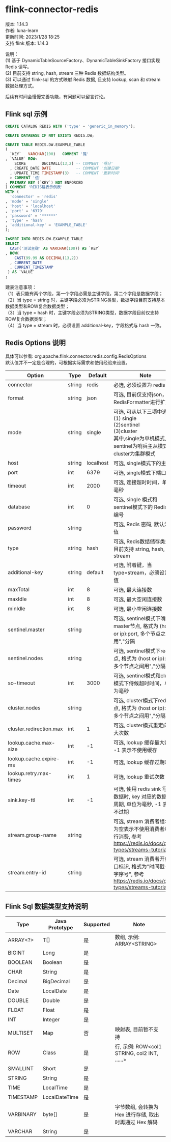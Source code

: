 # flink-connector-redis

版本: 1.14.3  
作者: luna-learn  
更新时间: 2023/1/28 18:25  
支持 flink 版本: 1.14.3

说明：  
(1) 基于 DynamicTableSourceFactory、DynamicTableSinkFactory 接口实现 Redis 读写。  
(2) 目前支持 string, hash, stream 三种 Redis 数据结构类型。  
(3) 可以通过 flink-sql 的方式映射 Redis 数据, 且支持 lookup, scan 和 stream 数据处理方式。  

后续有时间会慢慢完善功能，有问题可以留言讨论。  

## Flink sql 示例

```sql
CREATE CATALOG REDIS WITH ('type' = 'generic_in_memory');

CREATE DATABASE IF NOT EXISTS REDIS.DW;

CREATE TABLE REDIS.DW.EXAMPLE_TABLE
(
  `KEY`   VARCHAR(100)   COMMENT '键'
, `VALUE` ROW<
    SCORE       DECIMALL(13,2) -- COMMENT '得分'
  , CREATE_DATE DATE           -- COMMENT '创建日期'
  , UPDATE_TIME TIMESTAMP(3)   -- COMMENT '更新时间'
  > COMMENT '值'
, PRIMARY KEY (`KEY`) NOT ENFORCED
) COMMENT 'REDIS建表示例表'
WITH (
  'connector' = 'redis'
, 'mode' = 'single'
, 'host' = 'localhost'
, 'port' = '6379'
, 'password' = '******'
, 'type' = 'hash'
, 'additional-key' = 'EXAMPLE_TABLE'
);

InSERT INTO REDIS.DW.EXAMPLE_TABLE
SELECT
  CAST('测试主键' AS VARCHAR(100)) AS `KEY`
, ROW( 
    CAST(99.99 AS DECIMAL(13,2))
  , CURRENT_DATE
  , CURRENT_TIMESTAMP
 ) AS `VALUE`
;
```
建表注意事项：  
（1）表只能有两个字段，第一个字段必需是主键字段，第二个字段是数据字段；  
（2）当 type = string 时，主键字段必须为STRING类型，数据字段目前支持基本数据类型和ROW复合数据类型；  
（3）当 type = hash 时，主键字段必须为STRING类型，数据字段目前仅支持ROW复合数据类型；  
（4）当 type = stream 时，必须设置 additional-key，字段格式与 hash 一致。

## Redis Options 说明
具体可以参看: org.apache.flink.connector.redis.config.RedisOptions  
默认值并不一定是合理的，可根据实际需求和使用经验来设置。

| Option                  |Type| Default   | Note                                                                                                        |
|-------------------------|---|-----------|-------------------------------------------------------------------------------------------------------------|
| connector               |string| redis     | 必选, 必须设置为 redis                                                                                             |
| format                  |string| json      | 可选, 目前仅支持json，可对RedisFormatter进行扩展                                                                          |
| mode                    |string| single    | 可选, 可从以下三项中选择: <br>(1) single<br>(2)sentinel<br>(3)cluster<br>其中,single为单机模式, sentinel为哨兵主从模式, cluster为集群模式 |
| host                    |string| localhost | 可选, single模式下的主机名                                                                                           |
| port                    |int| 6379      | 可选, single模式下端口                                                                                             |
| timeout                 |int| 2000      | 可选, 连接超时时间，单位为毫秒                                                                                            |
| database                |int| 0         | 可选, single 模式和 sentinel模式下的 Redis db 编号                                                                     |
| password                |string|           | 可选, Redis 密码, 默认为空值                                                                                         |
| type                    |string| hash      | 可选, Redis数结储存类型, 目前支持 string, hash, stream                                                                  |
| additional-key          |string| default   | 可选, 附着键，当 type=stream，必须设置该值                                                                                |
| maxTotal                |int| 8         | 可选, 最大连接数                                                                                                   |
| maxIdle                 |int| 8         | 可选, 最大空闲连接数                                                                                                 |
| minIdle                 |int| 8         | 可选, 最小空闲连接数                                                                                                 |
| sentinel.master         |string|           | 可选, sentinel模式下哨兵master节点, 格式为 (host or ip):port, 多个节点之间用","分隔                                              |
| sentinel.nodes          |string|           | 可选, sentinel模式下redis节点, 格式为 (host or ip):port, 多个节点之间用","分隔                                                 |
| so-timeout              |int| 3000      | 可选, sentinel模式和cluster模式下侍候超时时间，单位为毫秒                                                                       |
| cluster.nodes           |string|           | 可选, cluster模式下redis节点, 格式为 (host or ip):port, 多个节点之间用","分隔                                                  |
| cluster.redirection.max |int| 1         | 可选, cluster模式重定向最大次数                                                                                        |
| lookup.cache.max-size   |int| -1        | 可选, lookup 缓存最大数量, -1 表示不使用缓存                                                                               |
| lookup.cache.expire-ms  |int| -1        | 可选, lookup 缓存过期时间                                                                                           |
| lookup.retry.max-times  |int| 1         | 可选, lookup 重试次数                                                                                             |
| sink.key-ttl            |int| -1        | 可选, 使用 redis sink 写入数据时, key 对应的数据生命周期, 单位为毫秒, -1 表示不过期                                                     |                     |
| stream.group-name       |string|           | 可选, stream 消费者组名称, 为空表示不使用消费者组进行消费, 参考 https://redis.io/docs/data-types/streams-tutorial/                   |
| stream.entry-id         |string|           | 可选, stream 消费者开始入口标识, 格式为"时间戳-数字序号", 参考 https://redis.io/docs/data-types/streams-tutorial/                  |


## Flink Sql 数据类型支持说明
| Type      | Java Prototype |Supported| Note                                            |
|-----------|----------------|---|-------------------------------------------------|
| ARRAY<?>  | T[]            |是| 数组, 示例: ARRAY&lt;STRING&gt;                     |
| BIGINT    | Long           |是|                                                 |
| BOOLEAN   | Boolean        |是|                                                 |
| CHAR      | String         |是|                                                 |
| Decimal   | BigDecimal     |是|                                                 |
| Date      | LocalDate      |是|                                                 |
| DOUBLE    | Double         |是|                                                 |
| FLOAT     | Float          |是|                                                 |
| INT       | Integer        |是|                                                 |
| MULTISET  | Map            |否| 映射表, 目前暂不支持                                     |
| ROW       | Class<T>       |是| 行, 示例: ROW&lt;col1 STRING, col2 INT, ......&gt; |
| SMALLINT  | Short          |是|                                                 |
| STRING    | String         |是|                                                 |
| TIME      | LocalTime      |是|                                                 |
| TIMESTAMP | LocalDateTime  |是|
| VARBINARY | byte[]         |是| 字节数组, 会转换为 Hex 进行存储, 取出时再通过 Hex 解码              |
| VARCHAR   | String         |是|                                                 |